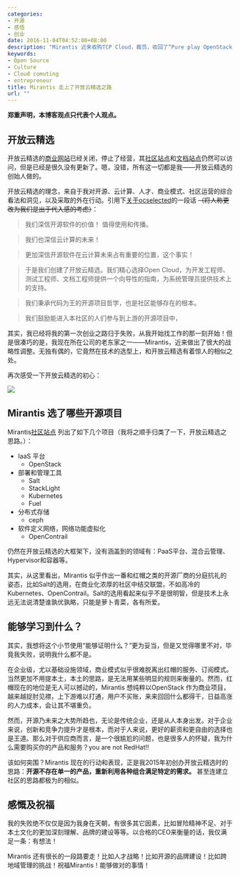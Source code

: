 ```yaml
---
categories:
- 开源
- 感悟
- 创业
date: 2016-11-04T04:52:00+08:00
description: "Mirantis 近来收购TCP Cloud，裁员，收回了“Pure play OpenStack”的市场策略等等一系列的动作，然后就在本周推出了新的社区站点，然而没有让人想到的是走的是开放云精选的技术之路。"
keywords:
- Open Source
- Culture
- Cloud comuting
- entrepreneur
title: Mirantis 走上了开放云精选之路
url: ""
---
```


**郑重声明，本博客观点只代表个人观点。**

## 开放云精选

开放云精选的[商业网站](http://www.ocselected.com)已经关闭，停止了经营，其[社区站点](http://www.ocselected.org)和[文档站点](http://docs.ocselected.org)仍然可以访问，但是已经是很久没有更新了。嗯，没错，所有这一切都是我——开放云精选的创始人做的。

开放云精选的理念，来自于我对开源、云计算、人才、商业模式、社区运营的综合看法和洞见，以及采取的外在行动。引用下[关于ocselected](http://www.ocselected.org/wiki/Open_Cloud_selected:%E5%85%B3%E4%BA%8E)的一段话 ~~（将人称更改为我们是出于代入感的考虑）~~：

> 我们深信开源软件的价值！ 值得使用和传播。

> 我们也深信云计算的未来！

> 更加深信开源软件在云计算未来占有重要的位置，这个事实！

> 于是我们创建了开放云精选。我们精心选择Open Cloud，为开发工程师、测试工程师、文档工程师提供一个向导性的指南，为系统管理员提供技术上的支持。


> 我们秉承代码为王的开源项目哲学，也是社区能够存在的根本。

> 我们鼓励能进入本社区的人们参与到上游的开源项目中，

其实，我已经将我的第一次创业之路归于失败，从我开始找工作的那一刻开始！但是很凑巧的是，我现在所在公司的老东家之一——Mirantis，近来做出了很大的战略性调整。无独有偶的，它竟然在技术的选型上，和开放云精选有着惊人的相似之处。

再次感受一下开放云精选的初心：

![](https://dl.dropboxusercontent.com/u/6431931/ocselected.png)


## Mirantis 选了哪些开源项目

Mirantis[社区站点](https://www.mirantis.com/software/community) 列出了如下几个项目（我将之顺手归类了一下，开放云精选之思路。）：

* IaaS 平台
  * OpenStack
* 部署和管理工具
  * Salt
  * StackLight
  * Kubernetes
  * Fuel
* 分布式存储
  * ceph
* 软件定义网络，网络功能虚拟化
  * OpenContrail
  
仍然在开放云精选的大框架下，没有涵盖到的领域有：PaaS平台、混合云管理、Hypervisor和容器等。

其实，从这里看出，Mirantis 似乎作出一番和红帽之类的开源厂商的分庭抗礼的姿态，比如Salt的选用，在商业化浓厚的社区中结交联盟，不如高冷的Kubernetes、OpenContrail。Salt的选用看起来似乎不是很明智，但是技术上永远无法说清楚谁孰优孰略，只能是萝卜青菜，各有所爱。

## 能够学习到什么？

其实，我想将这个小节使用“能够证明什么？”更为妥当，但是又觉得哪里不对，毕竟我失败，说明我什么都不是。

在企业级，尤以基础设施领域，商业模式似乎很难脱离出红帽的服务、订阅模式。当然更加不用提本土，本土的思路，是无法用某些明显的规则来衡量的。然而，红帽现在的地位是无人可以撼动的，Mirantis 想纯粹以OpenStack 作为商业项目，越来越捉肘见襟，上下游难以打通，用户不买账，来来回回什么都得干，日益高涨的人力成本，会让其不堪重负。

然而，开源乃未来之大势所趋也，无论是传统企业，还是从人本身出发。对于企业来说，创新和竞争力提升才是根本，而对于人来说，更好的薪资和更自由的选择也是王道。那么对于供应商而言，是一个很尴尬的问题，也是很多人的怀疑，我为什么需要购买你的产品和服务？you are not RedHat!! 

该如何突围？Mirantis 现在的行动和表现，正是我2015年初创办开放云精选时的思路：**开源不存在单一的产品，重新利用各种组合满足特定的需求。** 甚至连建立社区的思路都极为的相似。

## 感慨及祝福

我的失败绝不仅仅是因为我身在天朝，有很多其它因素，比如冒险精神不足、对于本土文化的更加深刻理解、品牌的建设等等。以合格的CEO来衡量的话，我仅满足一条：有想法！

Mirantis 还有很长的一段路要走！比如人才战略！比如开源的品牌建设！比如跨地域管理的挑战！祝福Mirantis！能够做对的事情！
